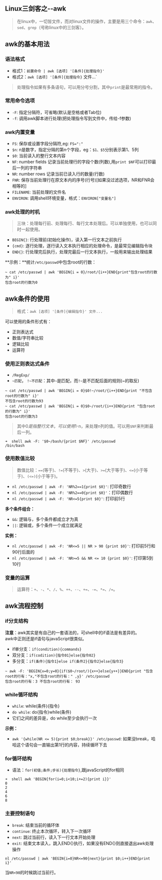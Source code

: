 ## Linux三剑客之--awk

> 在linux中，一切皆文件，而对linux文件的操作，主要是用三个命令：`awk`、`sed`、`grep`（号称linux中的三剑客）。

## awk的基本用法
### 语法格式
  - 格式1：`前置命令 | awk [选项] '[条件]{处理指令}'`
  - 格式2：`awk [选项] '[条件]{处理指令}` 文件...`

> 处理指令如果有多条语句，可以用分号分割，其中`print`是最常用的指令。

### 常用命令选项
- `-F`: 指定分隔符，可省略(默认是空格或者Tab位)
- `-f`: 调用awk脚本进行处理(把处理指令写到文件中，传给-f参数)

### awk内置变量
- `FS`: 保存或设置字段分隔符,eg: `FS=":"`
- `$n`: n是数字，指定分隔的第n个字段，eg：`$1、$5`分别表示第1、5列
- `$0`: 当前读入的整行文本内容
- `NF`: number fields 记录当前处理行的字段个数(列数),用`print $NF`可以打印最后一列的字符串
- `NR`: number rows 记录当前已读入行的数量(行数)
- `FNR`: 保存当前处理行在原文本内的序号(行号)[如果没过滤选项，NR和FNR会相等的]
- `FILENAME`: 当前处理的文件名
- `ENVIRON`: 调用shell环境变量，格式：`ENVIRON["变量名"]`

### awk处理的时机
> 三块：处理每行前、处理每行、每行文本处理后。可以单独使用，也可以同时一起使用。

- `BEGIN{}`: 行处理前(初始化操作)，读入第一行文本之前执行
- `{cmd}`: 逐行处理，逐行读入文本执行相应的处理命令，是最常见编辑指令块
- `END{}`: 行处理完后执行，处理完最后一行文本执行，一般用来输出处理结果

**示例：**统计`/etc/passwd`中包含root的行数：

```
~ cat /etc/passwd | awk 'BEGIN{i = 0}/root/{i++}END{print"包含root的行数为" i}'
包含root的行数为0
```

## awk条件的使用
> 格式：`awk [选项] '[条件]{编辑指令}' 文件...`

可以使用的条件形式有：
- 正则表达式
- 数值/字符串比较
- 逻辑比较
- 运算符

### 使用正则表达式条件
- `/RegExp/`
- `~匹配`， `!~不匹配`：其中`~`是匹配，而`!~`是不匹配后面的规则(~的取反)

```
~ cat /etc/passwd | awk 'BEGIN{i = 0}$0!~/root/{i++}END{print "不包含root的行数为" i}'
不包含root的行数为93
~ cat /etc/passwd | awk 'BEGIN{i = 0}$0~/root/{i++}END{print "包含root的行数为" i}'
包含root的行数为3
```

> 其中$0是指整行文本，可以使用$1-n，来处理n列的值。可以用`$NF`来判断最后一列。

```
➜  shell awk -F: '$0~/bash/{print $NF}' /etc/passwd
/bin/bash
```

### 使用数值比较
> 数值比较：`==`(等于)、`!=`(不等于)、`>`(大于)、`>=`(大于等于)、`<=`(小于等于)、`(<=)`(小于等于)。

- `nl /etc/passwd | awk -F: 'NR%2==1{print $0}'`: 打印奇数行
- `nl /etc/passwd | awk -F: 'NR%2==0{print $0}'`：打印偶数行
- `nl /etc/passwd | awk -F: 'NR<=5{print $0}'`: 打印前5行

**多个条件组合：**
- `&&`: 逻辑与，多个条件都成立才为真
- `||`: 逻辑或，多个条件一个成立就满足

**实例：**
- `nl /etc/passwd | awk -F: 'NR<=5 || NR > 90 {print $0}'`: 打印前5行和90行后面的
- `nl /etc/passwd | awk -F: 'NR>=5 && NR <= 10 {print $0}'`: 打印第5到10行

### 变量的运算
> 运算符：`+`、`-`、`*`、`/`、`%`、`++`、`--`、`+=`、`-=`、`*=`、`/=`。

## awk流程控制

### if分支结构
**注意**：awk其实是有自己的一套语法的，可shell中的if语法是有差异的。  
awk中正则还是if语句与javaScript很类似。

- if单分支：`if(condition){commands}`
- 双分支：`if(codition){指令01}else{指令02}`
- 多分支：`if(条件){指令1}else if(条件2}{指令2}else{指令3}`

```
~ awk -F: 'BEGIN{x=0;y=0}{if($0~/root/){x++}else{y++}}END{print "包含root的行有："x,"不包含root的行有：" ,y}' /etc/passwd
包含root的行有：3 不包含root的行有： 93
```

### while循环结构
- `while`: while(条件){指令}
- `do while`: do{指令}while(条件)
- 它们之间的差异是，do while至少会执行一次

**示例：**
- `awk '{while(NR <= 5){print $0;break}}' /etc/passwd`: 如果没break，哈哈这个语句会一直输出第1行的内容，持续循环下去

### for循环结构
- 语法：`for(初值;条件;步长){处理指令}`,跟javaScript的for相同

```
➜  shell awk 'BEGIN{for(i=0;i<10;i+=2){print i}}'
0
2
4
6
8
```

### 主要控制语句
- `break`: 结束当前的循环体
- `continue`: 终止本次循环，转入下一次循环
- `next`: 跳过当前行，读入下一行文本开始处理
- `exit`: 结束文本读入，跳入END{}执行，如果没有END{}则直接退出awk处理操作

```
nl /etc/passwd | awk 'BEGIN{i=0}NR<=90{next}{print $0;i++}END{print i}'
```

当`NR<90`的时候跳过当前行。
